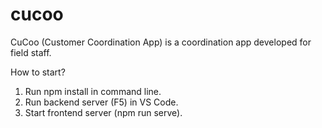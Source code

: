 # cucoo

CuCoo (Customer Coordination App) is a coordination app developed for field staff.

How to start?

1. Run npm install in command line.
2. Run backend server (F5) in VS Code.
3. Start frontend server (npm run serve).
